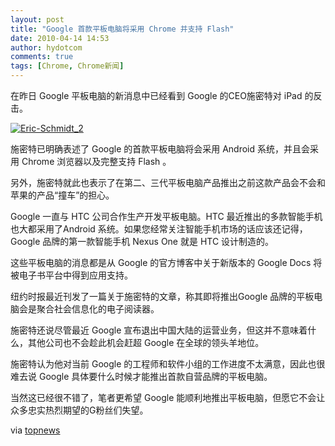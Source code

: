 ```yaml
---
layout: post
title: "Google 首款平板电脑将采用 Chrome 并支持 Flash"
date: 2010-04-14 14:53
author: hydotcom
comments: true
tags: [Chrome, Chrome新闻]
---
```

在昨日 Google 平板电脑的新消息中已经看到 Google 的CEO施密特对 iPad 的反击。

<a href="http://img.chromi.org/2010/04/Eric-Schmidt_2.jpg">![](http://img.chromi.org/2010/04/Eric-Schmidt_2.jpg "Eric-Schmidt_2")</a>

施密特已明确表述了 Google 的首款平板电脑将会采用 Android 系统，并且会采用 Chrome 浏览器以及完整支持 Flash 。

另外，施密特就此也表示了在第二、三代平板电脑产品推出之前这款产品会不会和苹果的产品“撞车”的担心。

Google 一直与 HTC 公司合作生产开发平板电脑。HTC 最近推出的多款智能手机也大都采用了Android 系统。如果您经常关注智能手机市场的话应该还记得，Google 品牌的第一款智能手机 Nexus One 就是 HTC 设计制造的。

这些平板电脑的消息都是从 Google 的官方博客中关于新版本的 Google Docs 将被电子书平台中得到应用支持。

纽约时报最近刊发了一篇关于施密特的文章，称其即将推出Google 品牌的平板电脑会是聚合社会信息化的电子阅读器。

施密特还说尽管最近 Google 宣布退出中国大陆的运营业务，但这并不意味着什么，其他公司也不会趁此机会赶超 Google 在全球的领头羊地位。

施密特认为他对当前 Google 的工程师和软件小组的工作进度不太满意，因此也很难去说 Google 具体要什么时候才能推出首款自营品牌的平板电脑。

当然这已经很不错了，笔者更希望 Google 能顺利地推出平板电脑，但愿它不会让众多忠实热烈期望的G粉丝们失望。

via [topnews](http://topnews.us/content/216653-google-s-first-tablet-all-set-support-chrome-and-adobe-flash)
